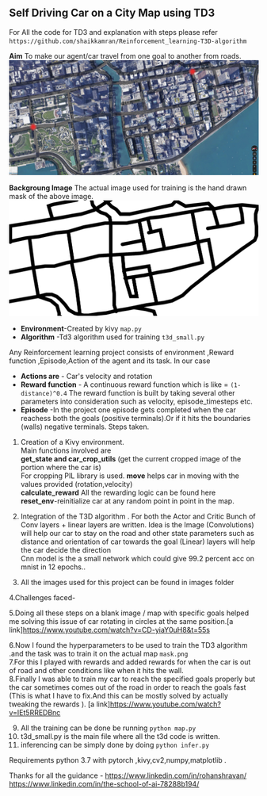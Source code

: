 ## Self Driving Car on a City Map using TD3
For All the code for TD3 and explanation with steps please refer `https://github.com/shaikkamran/Reinforcement_learning-T3D-algorithm`<br>

**Aim** To make our agent/car travel from one goal to another from roads.
![alt text](https://github.com/shaikkamran/EVA_SchoolOfAi/blob/master/Assignment10_Endgame/images/citymap_with_goals.png)


**Backgroung Image** The actual image used for training is the hand drawn mask of the above image.
![alt text](https://github.com/shaikkamran/EVA_SchoolOfAi/blob/master/Assignment10_Endgame/images/MASK1.png)

- **Environment**-Created by kivy `map.py`
- **Algorithm**  -Td3 algorithm used for training ```t3d_small.py```

Any Reinforcement learning project consists of environment ,Reward function ,Episode,Action of the agent and its task.
In our case 
- **Actions are** - Car's velocity and rotation
- **Reward function** - A continuous reward function which is like = `(1-distance)^0.4`
    The reward function is built by taking several other parameters into consideration such as velocity, episode_timesteps etc.
- **Episode** -In the project one episode gets completed when the car reachess both the goals (positive terminals).Or if it hits the boundaries (walls) negative terminals.
Steps taken.
1. Creation of a Kivy environment.<br>
    Main functions involved are<br> 
    **get_state and car_crop_utils** (get the current cropped image of the portion where the car is)<br>
    For cropping PIL library is used.
    **move** helps car in moving with the values provided (rotation,velocity)<br>
    **calculate_reward** All the rewarding logic can be found here<br>
    **reset_env**-reinitialize car at any random point in point in the map.<br>

2. Integration of the T3D algorithm .
   For both the Actor and Critic Bunch of Conv layers + linear layers are written.
   Idea is the Image (Convolutions) will help our car to stay on the road and other state parameters such as distance and orientation of car towards the goal (Linear) layers will help the car decide the direction  
   Cnn model is the a small network which could give 99.2 percent acc on mnist in 12 epochs..

3. All the images used for this project can be found in images folder

4.Challenges faced-

5.Doing all these steps on a blank image / map with specific goals helped me solving this issue of car rotating in circles at the same position.[a link]https://www.youtube.com/watch?v=CD-yiaY0uH8&t=55s

6.Now I found the hyperparameters to be used to train the TD3 algorithm .and the task was to train it on the actual map `mask.png`
<br>
7.For this I played with rewards and added rewards for when the car is out of road and other conditions like when it hits the wall.
<br>
8.Finally I was able to train my car to reach the specified goals properly but the car sometimes comes out of the road in order to reach the goals fast (This is what I have to fix.And this can be mostly solved by actually tweaking the rewards ).
[a link]https://www.youtube.com/watch?v=IEt5RREDBnc
<br>

9. All the training can be done be running ```python map.py```
10. t3d_small.py is the main file where all the t3d code is written.
11. inferencing can be simply done by doing ```python infer.py```

Requirements python 3.7 with pytorch ,kivy,cv2,numpy,matplotlib  .

Thanks for all the guidance - 
         https://www.linkedin.com/in/rohanshravan/<br>
         https://www.linkedin.com/in/the-school-of-ai-78288b194/<br>



 
    
